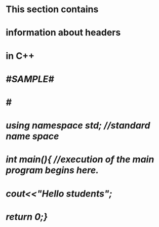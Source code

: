 # This section contains
# information about headers 
# in C++  
#
# *#SAMPLE#*
#  *#<iostream>*
# *using namespace std; //standard name space*
# *int main(){ //execution of the main program begins here.*
# *cout<<"Hello students";*
# *return 0;}*
#
#
#
#
#
#